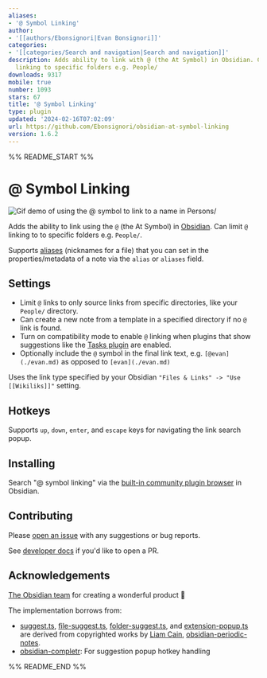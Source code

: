 ```yaml
---
aliases:
- '@ Symbol Linking'
author:
- '[[authors/Ebonsignori|Evan Bonsignori]]'
categories:
- '[[categories/Search and navigation|Search and navigation]]'
description: Adds ability to link with @ (the At Symbol) in Obsidian. Can limit @
  linking to specific folders e.g. People/
downloads: 9317
mobile: true
number: 1093
stars: 67
title: '@ Symbol Linking'
type: plugin
updated: '2024-02-16T07:02:09'
url: https://github.com/Ebonsignori/obsidian-at-symbol-linking
version: 1.6.2
---
```


%% README_START %%

# @ Symbol Linking

![Gif demo of using the @ symbol to link to a name in Persons/](https://raw.githubusercontent.com/Ebonsignori/obsidian-at-symbol-linking/HEAD/docs/at-linking-example-1.4.4.gif)

Adds the ability to link using the `@` (the At Symbol) in [Obsidian](https://obsidian.md/). Can limit `@` linking to to specific folders e.g. `People/`.

Supports [aliases](https://help.obsidian.md/Linking+notes+and+files/Aliases) (nicknames for a file) that you can set in the properties/metadata of a note via the `alias` or `aliases` field.

## Settings

- Limit `@` links to only source links from specific directories, like your `People/` directory.
- Can create a new note from a template in a specified directory if no `@` link is found.
- Turn on compatibility mode to enable `@` linking when plugins that show suggestions like the [Tasks plugin](https://github.com/obsidian-tasks-group/obsidian-tasks) are enabled.
- Optionally include the `@` symbol in the final link text, e.g. `[@evan](./evan.md)` as opposed to `[evan](./evan.md)`

Uses the link type specified by your Obsidian `"Files & Links" -> "Use [[Wikiliks]]"` setting.

## Hotkeys

Supports `up`, `down`, `enter`, and `escape` keys for navigating the link search popup.

## Installing

Search "@ symbol linking" via the [built-in community plugin browser](https://help.obsidian.md/Extending+Obsidian/Community+plugins) in Obsidian.

## Contributing 

Please [open an issue](https://github.com/Ebonsignori/obsidian-at-symbol-linking/issues/new) with any suggestions or bug reports.

See [developer docs](docs/development.md) if you'd like to open a PR. 

## Acknowledgements

[The Obsidian team](https://obsidian.md/about) for creating a wonderful product :purple_heart:

The implementation borrows from:

- [suggest.ts](./src/utils/suggest.ts), [file-suggest.ts](./src/settings/file-suggest.ts), [folder-suggest.ts](./src/settings/folder-suggest.ts), and [extension-popup.ts](./src/extension-version/extension-popup.ts) are derived from copyrighted works by [Liam Cain](https://github.com/liamcain), [obsidian-periodic-notes](https://github.com/liamcain/obsidian-periodic-notes).
- [obsidian-completr](https://github.com/tth05/obsidian-completr): For suggestion popup hotkey handling


%% README_END %%